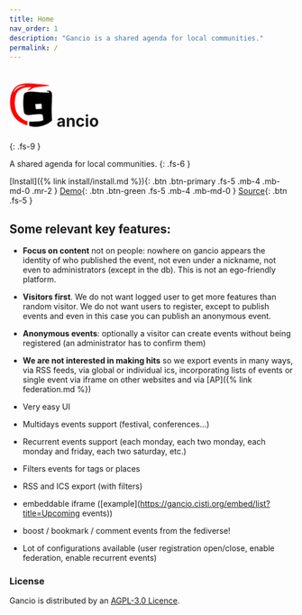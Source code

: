 ```yaml
---
title: Home
nav_order: 1
description: "Gancio is a shared agenda for local communities."
permalink: /
---
```


# ![](assets/gancio.png) ancio
{: .fs-9 }

A shared agenda for local communities.
{: .fs-6 }

[Install]({% link install/install.md %}){: .btn .btn-primary .fs-5 .mb-4 .mb-md-0 .mr-2 } [Demo](https://demo.gancio.org){: .btn .btn-green .fs-5 .mb-4 .mb-md-0 }
[Source](https://framagit.org/les/gancio){: .btn .fs-5 }


## Some relevant key features:

- **Focus on content** not on people:
nowhere on gancio appears the identity of who published the event, not even under a nickname, not even to administrators (except in the db). This is not an ego-friendly platform.

- **Visitors first**. We do not want logged user to get more features than random visitor. We do not want users to register, except to publish events and even in this case you can publish an anonymous event.

- **Anonymous events**: optionally a visitor can create events without being registered (an administrator has to confirm them)

- **We are not interested in making hits** so we export events in many ways, via RSS feeds, via global or individual ics, incorporating lists of events or single event via iframe on other websites and via [AP]({% link federation.md %})

- Very easy UI
- Multidays events support (festival, conferences...)
- Recurrent events support (each monday, each two monday, each monday and friday, each two saturday, etc.)
- Filters events for tags or places
- RSS and ICS export (with filters)
- embeddable iframe ([example](https://gancio.cisti.org/embed/list?title=Upcoming events))
- boost / bookmark / comment events from the fediverse!
- Lot of configurations available (user registration open/close, enable federation, enable recurrent events)

### License

Gancio is distributed by an [AGPL-3.0 Licence](https://www.gnu.org/licenses/agpl-3.0.en.html).
